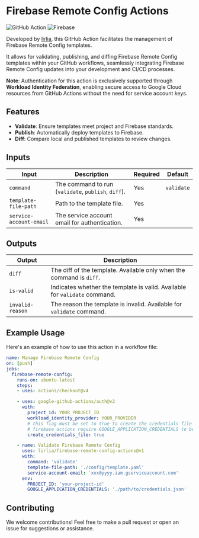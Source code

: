 # Firebase Remote Config Actions

![GitHub Action](https://img.shields.io/badge/GitHub-Action-red.svg?style=flat&logo=github&logoColor=white) ![Firebase](https://img.shields.io/badge/Firebase-Remote%20Config-orange.svg?style=flat&logo=firebase)

Developed by [lirlia](https://github.com/lirlia), this GitHub Action facilitates the management of Firebase Remote Config templates. 

It allows for validating, publishing, and diffing Firebase Remote Config templates within your GitHub workflows, seamlessly integrating Firebase Remote Config updates into your development and CI/CD processes.

**Note**: Authentication for this action is exclusively supported through **Workload Identity Federation**, enabling secure access to Google Cloud resources from GitHub Actions without the need for service account keys.

## Features

- **Validate**: Ensure templates meet project and Firebase standards.
- **Publish**: Automatically deploy templates to Firebase.
- **Diff**: Compare local and published templates to review changes.

## Inputs

| Input                | Description                                  | Required | Default          |
|----------------------|----------------------------------------------|----------|------------------|
| `command`            | The command to run (`validate`, `publish`, `diff`). | Yes      | `validate`       |
| `template-file-path` | Path to the template file.                   | Yes      |   |
| `service-account-email` | The service account email for authentication. | Yes    |            |

## Outputs

| Output           | Description                                                                 |
|------------------|-----------------------------------------------------------------------------|
| `diff`           | The diff of the template. Available only when the command is `diff`.       |
| `is-valid`       | Indicates whether the template is valid. Available for `validate` command. |
| `invalid-reason` | The reason the template is invalid. Available for `validate` command.      |

## Example Usage

Here's an example of how to use this action in a workflow file:

```yaml
name: Manage Firebase Remote Config
on: [push]
jobs:
  firebase-remote-config:
    runs-on: ubuntu-latest
    steps:
    - uses: actions/checkout@v4

    - uses: google-github-actions/auth@v2
      with:
        project_id: YOUR_PROJECT_ID
        workload_identity_provider: YOUR_PROVIDER
        # this flag must be set to true to create the credentials file
        # firebase actions require GOOGLE_APPLICATION_CREDENTIALS to be set
        create_credentials_file: true

    - name: Validate Firebase Remote Config
      uses: lirlia/firebase-remote-config-actions@v1
      with:
        command: 'validate'
        template-file-path: './config/template.yaml'
        service-account-email: 'xxx@yyyy.iam.gserviceaccount.com'
      env:
        PROJECT_ID: 'your-project-id'
        GOOGLE_APPLICATION_CREDENTIALS: './path/to/credentials.json'
```

## Contributing

We welcome contributions! Feel free to make a pull request or open an issue for suggestions or assistance.

